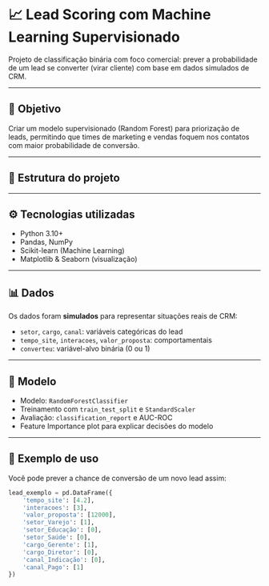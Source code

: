 # 📈 Lead Scoring com Machine Learning Supervisionado

Projeto de classificação binária com foco comercial: prever a probabilidade de um lead se converter (virar cliente) com base em dados simulados de CRM.

---

## 🎯 Objetivo

Criar um modelo supervisionado (Random Forest) para priorização de leads, permitindo que times de marketing e vendas foquem nos contatos com maior probabilidade de conversão.

---

## 📂 Estrutura do projeto


---

## ⚙️ Tecnologias utilizadas

- Python 3.10+
- Pandas, NumPy
- Scikit-learn (Machine Learning)
- Matplotlib & Seaborn (visualização)

---

## 📊 Dados

Os dados foram **simulados** para representar situações reais de CRM:

- `setor`, `cargo`, `canal`: variáveis categóricas do lead
- `tempo_site`, `interacoes`, `valor_proposta`: comportamentais
- `converteu`: variável-alvo binária (0 ou 1)

---

## 🧠 Modelo

- Modelo: `RandomForestClassifier`
- Treinamento com `train_test_split` e `StandardScaler`
- Avaliação: `classification_report` e AUC-ROC
- Feature Importance plot para explicar decisões do modelo

---

## 🧪 Exemplo de uso

Você pode prever a chance de conversão de um novo lead assim:

```python
lead_exemplo = pd.DataFrame({
    'tempo_site': [4.2],
    'interacoes': [3],
    'valor_proposta': [12000],
    'setor_Varejo': [1],
    'setor_Educação': [0],
    'setor_Saúde': [0],
    'cargo_Gerente': [1],
    'cargo_Diretor': [0],
    'canal_Indicação': [0],
    'canal_Pago': [1]
})
